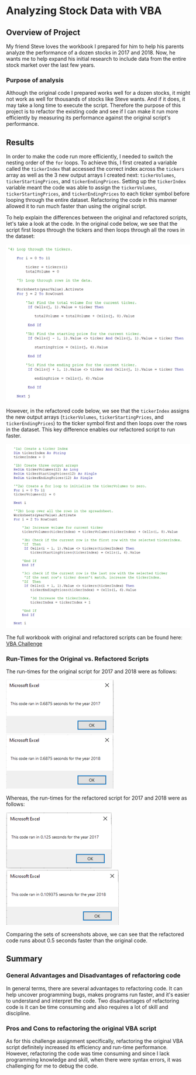 # Analyzing Stock Data with VBA

## Overview of Project
My friend Steve loves the workbook I prepared for him to help his parents analyze the performance of a dozen stocks in 2017 and 2018. Now, he wants me to help expand his initial research to include data from the entire stock market over the last few years.

### Purpose of analysis
Although the original code I prepared works well for a dozen stocks, it might not work as well for thousands of stocks like Steve wants. And if it does, it may take a long time to execute the script. Therefore the purpose of this project is to refactor the existing code and see if I can make it run more efficiently by measuring its performance against the original script's performance.

## Results
In order to make the code run more efficiently, I needed to switch the nesting order of the `for` loops. To achieve this, I first created a variable called the `tickerIndex` that accessed the correct index across the `tickers` array as well as the 3 new output arrays I created next: `tickerVolumes`, `tickerStartingPrices`, and `tickerEndingPrices`. Setting up the `tickerIndex` variable meant the code was able to assign the `tickerVolumes`, `tickerStartingPrices`, and `tickerEndingPrices` to each ticker symbol before looping through the entire dataset. Refactoring the code in this manner allowed it to run much faster than using the original script.

To help explain the differences between the original and refactored scripts, let's take a look at the code. In the original code below, we see that the script first loops through the tickers and then loops through all the rows in the dataset:

<img src="Resources/Original_Script.PNG">

However, in the refactored code below, we see that the `tickerIndex` assigns the new output arrays (`tickerVolumes`, `tickerStartingPrices`, and `tickerEndingPrices`) to the ticker symbol first and then loops over the rows in the dataset. This key difference enables our refactored script to run faster.

<img src="Resources/Refactored_Script.PNG">

The full workbook with original and refactored scripts can be found here: [VBA Challenge](VBA_Challenge.xlsx)

### Run-Times for the Original vs. Refactored Scripts

The run-times for the original script for 2017 and 2018 were as follows:

<img src="Resources/Original_Run_Time_2017.png">
<img src="Resources/Original_Run_Time_2018.png">


Whereas, the run-times for the refactored script for 2017 and 2018 were as follows:

<img src="Resources/VBA_Challenge_2017.png">
<img src="Resources/VBA_Challenge_2018.png">

Comparing the sets of screenshots above, we can see that the refactored code runs about 0.5 seconds faster than the original code. 

## Summary

### General Advantages and Disadvantages of refactoring code
In general terms, there are several advantages to refactoring code. It can help uncover programming bugs, makes programs run faster, and it's easier to understand and interpret the code. Two disadvantages of refactoring code is it can be time consuming and also requires a lot of skill and discipline.

### Pros and Cons to refactoring the original VBA script
As for this challenge assignment specifically, refactoring the original VBA script definitely increased its efficiency and run-time performance. However, refactoring the code was time consuming and since I lack programming knowledge and skill, when there were syntax errors, it was challenging for me to debug the code.
